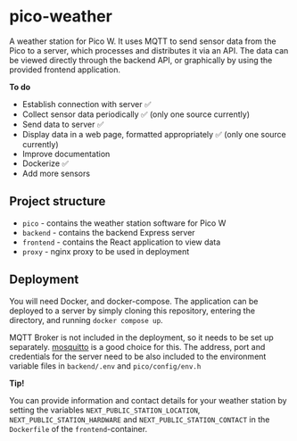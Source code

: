 # pico-weather

A weather station for Pico W. It uses MQTT to send sensor data from the Pico to a server, which processes and distributes it via an API. The data can be viewed directly through the backend API, or graphically by using the provided frontend application.

**To do**

- Establish connection with server ✅
- Collect sensor data periodically ✅ (only one source currently)
- Send data to server ✅
- Display data in a web page, formatted appropriately ✅ (only one source currently)
- Improve documentation
- Dockerize ✅
- Add more sensors

## Project structure

* `pico` - contains the weather station software for Pico W
* `backend` - contains the backend Express server
* `frontend` - contains the React application to view data
* `proxy` - nginx proxy to be used in deployment

## Deployment

You will need Docker, and docker-compose. The application can be deployed to a server by simply cloning this repository, entering the directory, and running `docker compose up`.

MQTT Broker is not included in the deployment, so it needs to be set up separately. [mosquitto](https://mosquitto.org/) is a good choice for this. The address, port and credentials for the server need to be also included to the environment variable files in `backend/.env` and `pico/config/env.h`

**Tip!**

You can provide information and contact details for your weather station by setting the variables `NEXT_PUBLIC_STATION_LOCATION`, `NEXT_PUBLIC_STATION_HARDWARE` and `NEXT_PUBLIC_STATION_CONTACT` in the `Dockerfile` of the `frontend`-container.

